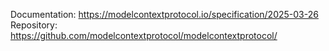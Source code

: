 Documentation: https://modelcontextprotocol.io/specification/2025-03-26
Repository: https://github.com/modelcontextprotocol/modelcontextprotocol/